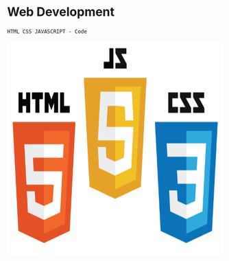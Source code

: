# Web Development
`HTML CSS JAVASCRIPT - Code`

<img align="left" alt="Coderhouse" height="500" width="880" src="https://github.com/StivenDz/Presupuesto/blob/master/src/tec.png">
